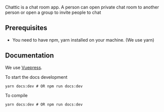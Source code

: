 Chattic is a chat room app. A person can open private chat room to another person or open a group to invite people to chat

## Prerequisites

 - You need to have npm, yarn installed on your machine. (We  use yarn)

## Documentation
We use [Vuepress](https://vuepress.vuejs.org).

To start the docs development
```
yarn docs:dev # OR npm run docs:dev
```

To compile
```
yarn docs:dev # OR npm run docs:dev
```
